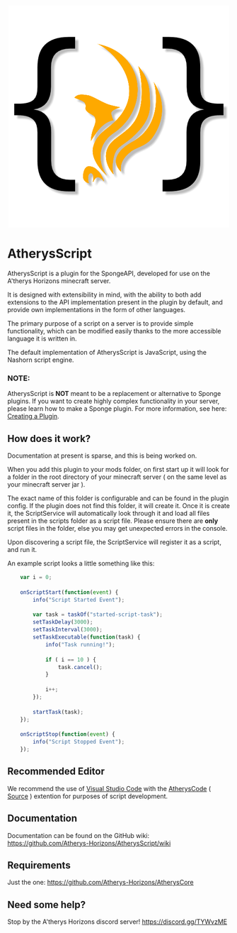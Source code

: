 <p align="center"><img src="AtherysScript.png"></img></p>

# AtherysScript

AtherysScript is a plugin for the SpongeAPI, developed for use on the
A'therys Horizons minecraft server.

It is designed with extensibility in mind, with the ability to both add
extensions to the API implementation present in the plugin by default,
and provide own implementations in the form of other languages.

The primary purpose of a script on a server is to provide simple
functionality, which can be modified easily thanks to the more
accessible language it is written in.

The default implementation of AtherysScript is JavaScript, using the
Nashorn script engine.

### NOTE:

AtherysScript is **NOT** meant to be a replacement or alternative to
Sponge plugins. If you want to create highly complex functionality in
your server, please learn how to make a Sponge plugin. For more
information, see here:
[Creating a Plugin](https://docs.spongepowered.org/stable/en/plugin/index.html).

## How does it work?

Documentation at present is sparse, and this is being worked on.

When you add this plugin to your mods folder, on first start up it will
look for a folder in the root directory of your minecraft server
( on the same level as your minecraft server jar ).

The exact name of this folder is configurable and can be found in the
plugin config. If the plugin does not find this folder, it will create it.
Once it is create it, the ScriptService will automatically look through it
and load all files present in the scripts folder as a script file.
Please ensure there are **only** script files in the folder, else you
may get unexpected errors in the console.

Upon discovering a script file, the ScriptService will register it as
a script, and run it.

An example script looks a little something like this:

```javascript
    var i = 0;

    onScriptStart(function(event) {
        info("Script Started Event");

        var task = taskOf("started-script-task");
        setTaskDelay(3000);
        setTaskInterval(3000);
        setTaskExecutable(function(task) {
            info("Task running!");

            if ( i == 10 ) {
                task.cancel();
            }

            i++;
        });

        startTask(task);
    });

    onScriptStop(function(event) {
        info("Script Stopped Event");
    });
```

## Recommended Editor

We recommend the use of [Visual Studio Code](https://code.visualstudio.com/) with the [AtherysCode](https://marketplace.visualstudio.com/items?itemName=AtherysHorizons.atheryscode) ( [Source](https://github.com/Atherys-Horizons/AtherysCore) ) extention for purposes of script development.

## Documentation

Documentation can be found on the GitHub wiki: https://github.com/Atherys-Horizons/AtherysScript/wiki

## Requirements

Just the one: https://github.com/Atherys-Horizons/AtherysCore

## Need some help?

Stop by the A'therys Horizons discord server! https://discord.gg/TYWvzME
